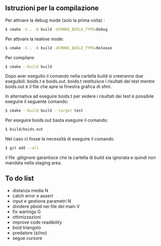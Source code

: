 ## Istruzioni per la compilazione

Per attivare la debug mode (solo la prima volta) :

```bash
$ cmake -S . -B build -DCMAKE_BUILD_TYPE=Debug
```
Per attivare la realese mode:

```bash
$ cmake -S . -B build -DCMAKE_BUILD_TYPE=Release
```

Per compilare:

```bash
$ cmake --build build
```
Dopo aver eseguito il comando nella cartella build si creeranno due eseguibili: boids.t e boids.out. boids.t restituisce i risultati dei test
mentre boids.out è il file che apre la finestra grafica di sfml.

In alternativa ad eseguire boids.t per vedere i risultati dei test è possibile eseguire il seguente comando:
```bash
$ cmake --build build --target test
```
Per eseguire boids.out basta eseguire il comando:

```bash
$ build/boids.out
```

Nel caso ci fosse la necessità di eseguire il comando
```bash
$ git add --all
```
il file .gitignore garantisce che la cartella di build sia ignorata e quindi non mandata nella staging area.



## To do list
- distanza media N
- catch error e assert
- input e gestione parametri N
- dividere pboid nei file del main V
- fix warinigs G
- ottimizzazioni
- improve code readibility
- boid triangolo
- predatore (sì/no)
- segue cursore

